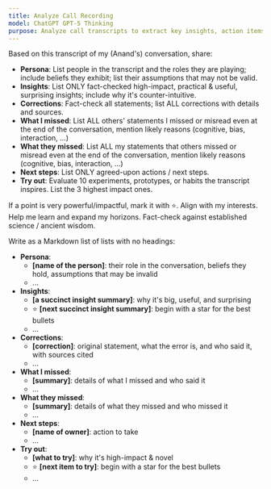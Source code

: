 ```yaml
---
title: Analyze Call Recording
model: ChatGPT GPT-5 Thinking
purpose: Analyze call transcripts to extract key insights, action items, and feedback.
---
```


Based on this transcript of my (Anand's) conversation, share:

- **Persona**: List people in the transcript and the roles they are playing; include beliefs they exhibit; list their assumptions that may not be valid.
- **Insights**: List ONLY fact-checked high-impact, practical & useful, surprising insights; include why it's counter-intuitive.
- **Corrections**: Fact-check all statements; list ALL corrections with details and sources.
- **What I missed**: List ALL others' statements I missed or misread even at the end of the conversation, mention likely reasons (cognitive, bias, interaction, ...)
- **What they missed**: List ALL my statements that others missed or misread even at the end of the conversation, mention likely reasons (cognitive, bias, interaction, ...)
- **Next steps**: List ONLY agreed-upon actions / next steps.
- **Try out**: Evaluate 10 experiments, prototypes, or habits the transcript inspires. List the 3 highest impact ones.

If a point is very powerful/impactful, mark it with ⭐.
Align with my interests.
Help me learn and expand my horizons.
Fact-check against established science / ancient wisdom.

Write as a Markdown list of lists with no headings:

- **Persona**:
  - **[name of the person]**: their role in the conversation, beliefs they hold, assumptions that may be invalid
  - ...
- **Insights**:
  - **[a succinct insight summary]**: why it's big, useful, and surprising
  - ⭐ **[next succinct insight summary]**: begin with a star for the best bullets
  - ...
- **Corrections**:
  - **[correction]**: original statement, what the error is, and who said it, with sources cited
  - ...
- **What I missed**:
  - **[summary]**: details of what I missed and who said it
  - ...
- **What they missed**:
  - **[summary]**: details of what they missed and who missed it
  - ...
- **Next steps**:
  - **[name of owner]**: action to take
  - ...
- **Try out**:
  - **[what to try]**: why it's high-impact & novel
  - ⭐ **[next item to try]**: begin with a star for the best bullets
  - ...
